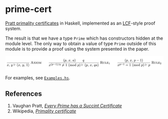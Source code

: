 # prime-cert

[Pratt primality certificates](http://boole.stanford.edu/pub/SucCert.pdf)
in Haskell, implemented as an [LCF](https://en.wikipedia.org/wiki/Logic_for_Computable_Functions)-style proof system.

The result is that we have a type `Prime` which has constructors hidden at the
module level. The only way to obtain a value of type `Prime` outside of this
module is to provide a proof using the system presented in the paper.

![The rules of the proof system](rules.png)

For examples, see [`Examples.hs`](src/Examples.hs).

## References

1. Vaughan Pratt, [*Every Prime has a Succint Certificate*](http://boole.stanford.edu/pub/SucCert.pdf)
2. Wikipedia, [*Primality certificate*](https://en.wikipedia.org/wiki/Primality_certificate)
